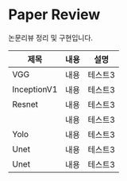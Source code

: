 
# Paper Review

논문리뷰 정리 및 구현입니다. 


|제목|내용|설명|
|---|---|---|
|VGG|내용|테스트3|
|InceptionV1|내용|테스트3|
|Resnet|내용|테스트3|
||내용|테스트3|
|Yolo|내용|테스트3|
|Unet|내용|테스트3|
|Unet|내용|테스트3|
